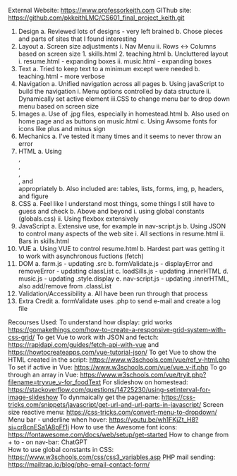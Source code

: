 External Website:   https://www.professorkeith.com
GIThub site:  https://github.com/pkkeithLMC/CS601_final_project_keith.git

1.  Design
	a.  Reviewed lots of designs - very left brained
	b.  Chose pieces and parts of sites that I found interesting
2.  Layout
	a.  Screen size adjustments
		i.  Nav Menu
		ii. Rows <-> Columns based on screen size
				1.  skills.html
				2.  teaching.html
	b.  Uncluttered layout
		i.  resume.html - expanding boxes
		ii.  music.html - expanding boxes
3.	Text
	a.  Tried to keep text to a minimum except were needed
	b.  teaching.html - more verbose
4.  Navigation
	a.  Unified navigation across all pages
	b.  Using javaScript to build the navigation
		i.  Menu options controlled by data structure
		ii. Dynamically set active element
		iii.CSS to change menu bar to drop down menu based on screen size
5.	Images
	a.  Use of .jpg files, especially in homestead.html
	b.	Also used on home page and as buttons on music.html
	c.	Using Awsome fonts for icons like plus and minus sign
6.	Mechanics
	a.	I've tested it many times and it seems to never throw an error
7.	HTML
	a.	Using <nav>, <main>, <section>, <div>, and <footer> appropriately
	b.  Also included are: tables, lists, forms, img, p, headers, and figure
8.	CSS
	a.  Feel like I understand most things, some things I still have to guess and check
	b.	Above and beyond
		i.  using global constants (globals.css)
		ii.	Using flexbox extensively
9.	JavaScript
	a.	Extensive use, for example in nav-script.js
	b.	Using JSON to control many aspects of the web site
		i.	All sections in resume.html
		ii.	Bars in skills.html
10.	VUE
	a.	Using VUE to control resume.html
	b.	Hardest part was getting it to work with asynchronous fuctions (fetch)
11.	DOM
	a.	farm.js - updating .src
	b.	formValidate.js - displayError and removeError - updating classList
	c.	loadSills.js - updating .innerHTML
	d.  music.js - updating .style.display
	e.  nav-script.js - updating .innerHTML, also add/remove from .classList
12.	Validation/Accessibility
	a.	All have been run through that process
13. Extra Credit
	a.	formValidate uses .php to send e-mail and create a log file








Recourses Used:
     To understand how display: grid works    https://gomakethings.com/how-to-create-a-responsive-grid-system-with-css-grid/
	 To get Vue to work with JSON and fectch:  https://rapidapi.com/guides/fetch-api-with-vue  and https://howtocreateapps.com/vue-tutorial-json/
	 To get Vue to show the HTML created in the script:  https://www.w3schools.com/vue/ref_v-html.php
	 To set if active in Vue: https://www.w3schools.com/vue/vue_v-if.php
	 To go through an array in Vue: https://www.w3schools.com/vue/tryit.php?filename=tryvue_v-for_foodText
	 For slideshow on homestead:  https://stackoverflow.com/questions/14725230/using-setinterval-for-image-slideshow
	 To dynmaically get the pagename:  https://css-tricks.com/snippets/javascript/get-url-and-url-parts-in-javascript/
	 Screen size reactive menu:  https://css-tricks.com/convert-menu-to-dropdown/
	 Menu bar - underline when hover:  https://youtu.be/wh1FKjZt_H8?si=cr8cnESa1A8pFf1j
	 How to use the Awesome font icons:  https://fontawesome.com/docs/web/setup/get-started
	 How to change from + to - on nav-bar:  ChatGPT   
	 How to use global constants in CSS:  https://www.w3schools.com/css/css3_variables.asp
	 PHP mail sending: https://mailtrap.io/blog/php-email-contact-form/
	 
	 
	 
	 
	 
